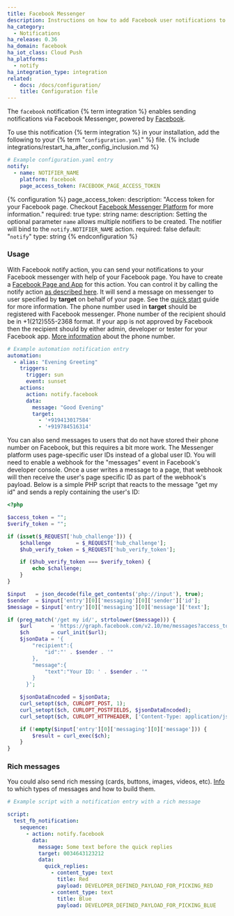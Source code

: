 ```yaml
---
title: Facebook Messenger
description: Instructions on how to add Facebook user notifications to Home Assistant.
ha_category:
  - Notifications
ha_release: 0.36
ha_domain: facebook
ha_iot_class: Cloud Push
ha_platforms:
  - notify
ha_integration_type: integration
related:
  - docs: /docs/configuration/
    title: Configuration file
---
```


The `facebook` notification {% term integration %} enables sending notifications via Facebook Messenger, powered by [Facebook](https://facebook.com).

To use this notification {% term integration %} in your installation, add the following to your {% term "`configuration.yaml`" %} file.
{% include integrations/restart_ha_after_config_inclusion.md %}

```yaml
# Example configuration.yaml entry
notify:
  - name: NOTIFIER_NAME
    platform: facebook
    page_access_token: FACEBOOK_PAGE_ACCESS_TOKEN
```

{% configuration %}
page_access_token:
  description: "Access token for your Facebook page. Checkout [Facebook Messenger Platform](https://developers.facebook.com/docs/messenger-platform/webhooks) for more information."
  required: true
  type: string
name:
  description: Setting the optional parameter `name` allows multiple notifiers to be created. The notifier will bind to the `notify.NOTIFIER_NAME` action.
  required: false
  default: "`notify`"
  type: string
{% endconfiguration %}

### Usage

With Facebook notify action, you can send your notifications to your Facebook messenger with help of your Facebook page. You have to create a [Facebook Page and App](https://developers.facebook.com/docs/messenger-platform/getting-started/quick-start) for this action. You can control it by calling the notify action [as described here](/integrations/notify/). It will send a message on messenger to user specified by **target** on behalf of your page. See the [quick start](https://developers.facebook.com/docs/messenger-platform/getting-started/quick-start) guide for more information.
The phone number used in **target** should be registered with Facebook messenger. Phone number of the recipient should be in +1(212)555-2368 format. If your app is not approved by Facebook then the recipient should by either admin, developer or tester for your Facebook app. [More information](https://developers.facebook.com/docs/messenger-platform/reference/send-api#phone_number) about the phone number.

```yaml
# Example automation notification entry
automation:
  - alias: "Evening Greeting"
    triggers:
      trigger: sun
      event: sunset
    actions:
      action: notify.facebook
      data:
        message: "Good Evening"
        target:
          - '+919413017584'
          - '+919784516314'
```

You can also send messages to users that do not have stored their phone number on Facebook, but this requires a bit more work. The Messenger platform uses page-specific user IDs instead of a global user ID. You will need to enable a webhook for the "messages" event in Facebook's developer console. Once a user writes a message to a page, that webhook will then receive the user's page specific ID as part of the webhook's payload. Below is a simple PHP script that reacts to the message "get my id" and sends a reply containing the user's ID: 

```php
<?php

$access_token = "";
$verify_token = "";

if (isset($_REQUEST['hub_challenge'])) {
    $challenge        = $_REQUEST['hub_challenge'];
    $hub_verify_token = $_REQUEST['hub_verify_token'];

    if ($hub_verify_token === $verify_token) {
        echo $challenge;
    }
}

$input   = json_decode(file_get_contents('php://input'), true);
$sender  = $input['entry'][0]['messaging'][0]['sender']['id'];
$message = $input['entry'][0]['messaging'][0]['message']['text'];

if (preg_match('/get my id/', strtolower($message))) {
    $url      = 'https://graph.facebook.com/v2.10/me/messages?access_token=' . $access_token;
    $ch       = curl_init($url);
    $jsonData = '{
        "recipient":{
            "id":"' . $sender . '"
        },
        "message":{
            "text":"Your ID: ' . $sender . '"
        }
      }';

    $jsonDataEncoded = $jsonData;
    curl_setopt($ch, CURLOPT_POST, 1);
    curl_setopt($ch, CURLOPT_POSTFIELDS, $jsonDataEncoded);
    curl_setopt($ch, CURLOPT_HTTPHEADER, ['Content-Type: application/json']);

    if (!empty($input['entry'][0]['messaging'][0]['message'])) {
        $result = curl_exec($ch);
    }
}

```

### Rich messages
You could also send rich messing (cards, buttons, images, videos, etc). [Info](https://developers.facebook.com/docs/messenger-platform/reference/send-api) to which types of messages and how to build them.

```yaml
# Example script with a notification entry with a rich message

script:
  test_fb_notification:
    sequence:
      - action: notify.facebook
        data:
          message: Some text before the quick replies
          target: 0034643123212
          data:
            quick_replies:
              - content_type: text
                title: Red
                payload: DEVELOPER_DEFINED_PAYLOAD_FOR_PICKING_RED
              - content_type: text
                title: Blue
                payload: DEVELOPER_DEFINED_PAYLOAD_FOR_PICKING_BLUE
```
